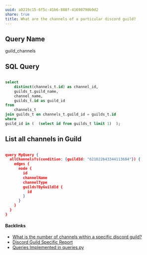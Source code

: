 ```yaml
---
uuid: a0219c15-6f5c-41b6-888f-41698790b9d2
share: true
title: What are the channels of a particular discord guild?
---
```

## Query Name

guild_channels

## SQL Query


``` sql

select
	distinct(channels_t.id) as channel_id,
	guilds_t.guild_name,
	channel_name,
	guilds_t.id as guild_id
from
	channels_t
join guilds_t on channels_t.guild_id = guilds_t.id
where
guild_id in (  (select id from guilds_t limit 1)  );

```

## List all channels in Guild

``` json

query MyQuery {
  allChannelsTs(condition: {guildId: "621022643344113684"}) {
    edges {
      node {
        id
        channelName
        channelType
        guildsTByGuildId {
          id
        }
      }
    }
  }
}

```

#### Backlinks

* [What is the number of channels within a specific discord guild?](/4ed752fe-249c-49ac-aaad-43d365c385dd)
* [Discord Guild Specific Report](/a41f63f6-9eaf-41bb-8e62-e47ffa29cb92)
* [Queries Implemented in queries.py](/3a44d50b-0280-42f8-8fa0-6c15d4ffe161)